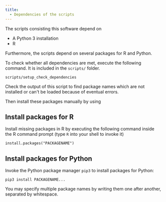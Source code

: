 ```yaml
---
title:
  - Dependencies of the scripts
---
```


The scripts consisting this software depend on 

  * A Python 3 installation
  * R

Furthermore, the scripts depend on several packages for R and Python.

To check whether all dependencies are met, execute the following
command. It is included in the `scripts/` folder.

```
scripts/setup_check_dependencies
```

Check the output of this script to find package names which are not
installed or can't be loaded because of eventual errors.

Then install these packages manually by using 

Install packages for R
----------------------

Install missing packages in R by executing the following command
inside the R command prompt (type `R` into your shell to invoke it)

```{.r}
install.packages("PACKAGENAME")
```

Install packages for Python
---------------------------

Invoke the Python package manager `pip3` to install packages for
Python:

```
pip3 install PACKAGENAME...
```

You may specify multiple package names by writing them one after
another, separated by whitespace.



